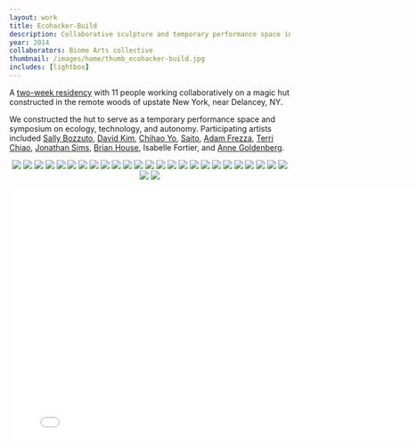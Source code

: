 ```yaml
---
layout: work
title: Ecohacker-Build
description: Collaborative sculpture and temporary performance space in upstate NY
year: 2014
collaborators: Biome Arts collective
thumbnail: /images/home/thumb_ecohacker-build.jpg
includes: [lightbox]
---
```


A [two-week residency](http://www.biomearts.net/ecohack2014/) with 11 people working collaboratively on a magic hut constructed in the remote woods of upstate New York, near Delancey, NY. 

We constructed the hut to serve as a temporary performance space and symposium on ecology, technology, and autonomy. Participating artists included [Sally Bozzuto](http://www.sallybozzuto.com/), [David Kim](http://www.davidnamkim.com/), [Chihao Yo](http://chihaoyo.net/projects/), [Saito](http://www.saitogroup.info/), [Adam Frezza](http://www.adamfrezza.com/), [Terri Chiao](http://www.asmallspace.com/), [Jonathan Sims](http://chromadetic.com/), [Brian House](http://brianhouse.net/), Isabelle Fortier, and [Anne Goldenberg](http://lerse.net/).

<p>
	<center>
		<a href="/images/ecohacker-build/ecohacker-build-1.jpg" rel="lightbox[eb]"><img src="/images/ecohacker-build/thumb_ecohacker-build-1.jpg" /></a>
		<a href="/images/ecohacker-build/ecohacker-build-2.jpg" rel="lightbox[eb]"><img src="/images/ecohacker-build/thumb_ecohacker-build-2.jpg" /></a>
		<a href="/images/ecohacker-build/ecohacker-build-3.jpg" rel="lightbox[eb]"><img src="/images/ecohacker-build/thumb_ecohacker-build-3.jpg" /></a>
		<a href="/images/ecohacker-build/ecohacker-build-4.jpg" rel="lightbox[eb]"><img src="/images/ecohacker-build/thumb_ecohacker-build-4.jpg" /></a>
		<a href="/images/ecohacker-build/ecohacker-build-5.jpg" rel="lightbox[eb]"><img src="/images/ecohacker-build/thumb_ecohacker-build-5.jpg" /></a>
		<a href="/images/ecohacker-build/ecohacker-build-6.jpg" rel="lightbox[eb]"><img src="/images/ecohacker-build/thumb_ecohacker-build-6.jpg" /></a>
		<a href="/images/ecohacker-build/ecohacker-build-7.jpg" rel="lightbox[eb]"><img src="/images/ecohacker-build/thumb_ecohacker-build-7.jpg" /></a>
		<a href="/images/ecohacker-build/ecohacker-build-8.jpg" rel="lightbox[eb]"><img src="/images/ecohacker-build/thumb_ecohacker-build-8.jpg" /></a>
		<a href="/images/ecohacker-build/ecohacker-build-9.jpg" rel="lightbox[eb]"><img src="/images/ecohacker-build/thumb_ecohacker-build-9.jpg" /></a>
		<a href="/images/ecohacker-build/ecohacker-build-10.jpg" rel="lightbox[eb]"><img src="/images/ecohacker-build/thumb_ecohacker-build-10.jpg" /></a>
		<a href="/images/ecohacker-build/ecohacker-build-11.jpg" rel="lightbox[eb]"><img src="/images/ecohacker-build/thumb_ecohacker-build-11.jpg" /></a>
		<a href="/images/ecohacker-build/ecohacker-build-12.jpg" rel="lightbox[eb]"><img src="/images/ecohacker-build/thumb_ecohacker-build-12.jpg" /></a>
		<a href="/images/ecohacker-build/ecohacker-build-13.jpg" rel="lightbox[eb]"><img src="/images/ecohacker-build/thumb_ecohacker-build-13.jpg" /></a>
		<a href="/images/ecohacker-build/ecohacker-build-14.jpg" rel="lightbox[eb]"><img src="/images/ecohacker-build/thumb_ecohacker-build-14.jpg" /></a>
		<a href="/images/ecohacker-build/ecohacker-build-15.jpg" rel="lightbox[eb]"><img src="/images/ecohacker-build/thumb_ecohacker-build-15.jpg" /></a>
		<a href="/images/ecohacker-build/ecohacker-build-16.jpg" rel="lightbox[eb]"><img src="/images/ecohacker-build/thumb_ecohacker-build-16.jpg" /></a>
		<a href="/images/ecohacker-build/ecohacker-build-17.jpg" rel="lightbox[eb]"><img src="/images/ecohacker-build/thumb_ecohacker-build-17.jpg" /></a>
		<a href="/images/ecohacker-build/ecohacker-build-18.jpg" rel="lightbox[eb]"><img src="/images/ecohacker-build/thumb_ecohacker-build-18.jpg" /></a>
		<a href="/images/ecohacker-build/ecohacker-build-19.jpg" rel="lightbox[eb]"><img src="/images/ecohacker-build/thumb_ecohacker-build-19.jpg" /></a>
		<a href="/images/ecohacker-build/ecohacker-build-20.jpg" rel="lightbox[eb]"><img src="/images/ecohacker-build/thumb_ecohacker-build-20.jpg" /></a>
		<a href="/images/ecohacker-build/ecohacker-build-21.jpg" rel="lightbox[eb]"><img src="/images/ecohacker-build/thumb_ecohacker-build-21.jpg" /></a>
		<a href="/images/ecohacker-build/ecohacker-build-22.jpg" rel="lightbox[eb]"><img src="/images/ecohacker-build/thumb_ecohacker-build-22.jpg" /></a>
		<a href="/images/ecohacker-build/ecohacker-build-23.jpg" rel="lightbox[eb]"><img src="/images/ecohacker-build/thumb_ecohacker-build-23.jpg" /></a>
		<a href="/images/ecohacker-build/ecohacker-build-24.jpg" rel="lightbox[eb]"><img src="/images/ecohacker-build/thumb_ecohacker-build-24.jpg" /></a>
		<a href="/images/ecohacker-build/ecohacker-build-25.jpg" rel="lightbox[eb]"><img src="/images/ecohacker-build/thumb_ecohacker-build-25.jpg" /></a>
		<a href="/images/ecohacker-build/ecohacker-build-26.jpg" rel="lightbox[eb]"><img src="/images/ecohacker-build/thumb_ecohacker-build-26.jpg" /></a>
		<a href="/images/ecohacker-build/ecohacker-build-27.jpg" rel="lightbox[eb]"><img src="/images/ecohacker-build/thumb_ecohacker-build-27.jpg" /></a>
	</center>
</p>

<p>
	<center>
		<iframe src="//player.vimeo.com/video/102197478" width="800" height="450" frameborder="0" webkitallowfullscreen mozallowfullscreen allowfullscreen></iframe>
	</center>
</p>			
